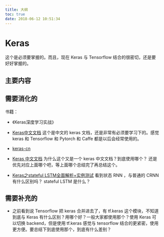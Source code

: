```yaml
---
title: 大纲
toc: true
date: 2018-06-12 10:51:34
---
```

# Keras

这个是必须要掌握的。而且，现在 Keras 与 Tensorflow 结合的很密切，还是要好好掌握的。

## 主要内容






## 需要消化的

书籍：

- 《Keras深度学习实战》

- [Keras中文文档](https://keras-cn.readthedocs.io/en/latest/) 这个是中文的 keras 文档，还是非常有必须要学习下的。感觉 keras 和 Tensorflow 和 Pytorch 和 Caffe 都是以后会经常使用的。
- [keras-cn](https://github.com/MoyanZitto/keras-cn)

- [ Keras 中文文档](https://keras.io/zh/) 为什么这个又是一个 keras 中文文档？到底使用哪个？ 还是优先对应上面哪个吧，等上面哪个总结完了再总结这个。

- [Keras之stateful LSTM全面解析+实例测试](https://zhuanlan.zhihu.com/p/34495801) 看到状态 RNN ，与普通的 CRNN 有什么区别吗？ stateful LSTM 是什么？

## 需要补充的

- 之前看到说 Tensorflow 把 keras 合并进去了，有 tf.keras 这个模块，不知道到底与 Keras 有什么区别？用哪个好？一般大家都使用那个？使用 Keras 可以切换 backend，但是使用 tf.keras 感觉与 tensorflow 结合的更紧密，使用更方便。要总结下到底使用那个，到底有什么差别？
